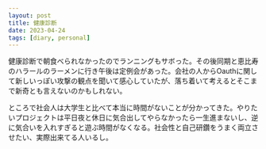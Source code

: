 ```yaml
---
layout: post
title: 健康診断
date: 2023-04-24
tags: [diary, personal]
---
```

健康診断で朝食べられなかったのでランニングもサボった。その後同期と恵比寿のハラールのラーメンに行き午後は定例会があった。会社の人からOauthに関して新しいっぽい攻撃の観点を聞いて感心していたが、落ち着いて考えるとそこまで新奇とも言えないのかもしれない。

ところで社会人は大学生と比べて本当に時間がないことが分かってきた。やりたいプロジェクトは平日夜と休日に気合出してやらなかったら一生進まないし、逆に気合いを入れすぎると遊ぶ時間がなくなる。社会性と自己研鑽をうまく両立させたい、実際出来てる人いるし。